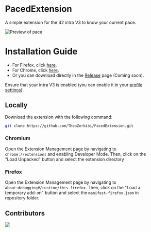 # PacedExtension

A simple extension for the 42 intra V3 to know your current pace.

![Preview of pace](preview.png)

# Installation Guide

- For Firefox, click [here](https://addons.mozilla.org/fr/firefox/addon/paced-extension/).
- For Chrome, click [here](https://chromewebstore.google.com/detail/paced-extension/dgbhpbflnnojfmddpfmiinccoomdmogf).
- Or you can download directly in the [Release](https://github.com/TheoZerbibi/PacedExtension/releases) page (Coming soon).

Ensure that your intra V3 is enabled (you can enable it in your [profile settings](https://profile.intra.42.fr/v3_early_access)).

## Locally
Download the extension with the following command:

```bash
git clone https://github.com/TheoZerbibi/PacedExtension.git
```

### Chromium
Open the Extension Management page by navigating to `chrome://extensions` and enabling Developer Mode. Then, click on the "Load Unpacked" button and select the extension directory
### Firefox
Open the Extension Management page by navigating to `about:debugging#/runtime/this-firefox`.
Then, click on the "Load a temporary add-on" button and select the `manifest-firefox.json` in repository folder.

## Contributors

<a href="https://github.com/TheoZerbibi/PacedExtension/graphs/contributors">
	<img align="center" src="https://contrib.rocks/image?repo=TheoZerbibi/PacedExtension" />
</a>
